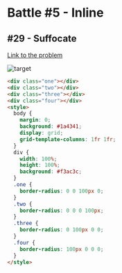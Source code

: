 # Battle #5 - Inline

## #29 - Suffocate

[Link to the problem](https://cssbattle.dev/play/29)

![target](https://cssbattle.dev/targets/29.png)


```html
<div class="one"></div>
<div class="two"></div>
<div class="three"></div>
<div class="four"></div>
<style>
  body {
    margin: 0;
    background: #1a4341;
    display: grid;
    grid-template-columns: 1fr 1fr;
  }
  div {
    width: 100%;
    height: 100%;
    background: #f3ac3c;
  }
  .one {
    border-radius: 0 0 100px 0;
  }
  .two {
    border-radius: 0 0 0 100px;
  }
  .three {
    border-radius: 0 100px 0 0;
  }
  .four {
    border-radius: 100px 0 0 0;
  }
</style>
```
